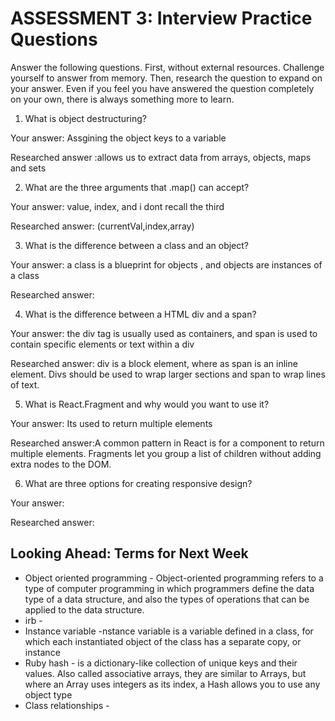 # ASSESSMENT 3: Interview Practice Questions

Answer the following questions. First, without external resources. Challenge yourself to answer from memory. Then, research the question to expand on your answer. Even if you feel you have answered the question completely on your own, there is always something more to learn.

1. What is object destructuring?

  Your answer: Assgining the object keys to a variable 

  Researched answer :allows us to extract data from arrays, objects, maps and sets



2. What are the three arguments that .map() can accept?

  Your answer: value, index, and i dont recall the third

  Researched answer: (currentVal,index,array)



3. What is the difference between a class and an object?

  Your answer: a class is a blueprint for objects , and objects are instances of a class

  Researched answer:



4. What is the difference between a HTML div and a span?
 
  Your answer: the div tag is usually used as containers, and span is used to contain specific elements or text within a div 

  Researched answer: div is a block element, where as span is an inline element. Divs should be used to wrap larger sections and span to wrap lines of text. 

5. What is React.Fragment and why would you want to use it?
  
  Your answer: Its used to return multiple elements
  
  Researched answer:A common pattern in React is for a component to return multiple elements. Fragments let you group a list of children without adding extra nodes to the DOM.

6. What are three options for creating responsive design?

  Your answer: 

  Researched answer:



## Looking Ahead: Terms for Next Week
- Object oriented programming - Object-oriented programming refers to a type of computer programming in which programmers define the data type of a data structure, and also the types of operations that can be applied to the data structure.
- irb - 
- Instance variable -nstance variable is a variable defined in a class, for which each instantiated object of the class has a separate copy, or instance
- Ruby hash - is a dictionary-like collection of unique keys and their values. Also called associative arrays, they are similar to Arrays, but where an Array uses integers as its index, a Hash allows you to use any object type
- Class relationships - 

